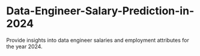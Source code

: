 # Data-Engineer-Salary-Prediction-in-2024
Provide insights into data engineer salaries and employment attributes for the year 2024.
